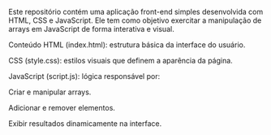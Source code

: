 Este repositório contém uma aplicação front-end simples desenvolvida com HTML, CSS e JavaScript. Ele tem como objetivo exercitar a manipulação de arrays em JavaScript de forma interativa e visual.

 Conteúdo
HTML (index.html): estrutura básica da interface do usuário.

CSS (style.css): estilos visuais que definem a aparência da página.

JavaScript (script.js): lógica responsável por:

Criar e manipular arrays.

Adicionar e remover elementos.

Exibir resultados dinamicamente na interface.
